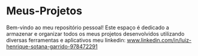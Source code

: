 # Meus-Projetos
Bem-vindo ao meu repositório pessoal! Este espaço é dedicado a armazenar e organizar todos os meus projetos desenvolvidos utilizando diversas ferramentas e aplicativos
meu linkedin: www.linkedin.com/in/luiz-henrique-sotana-garrido-978472291
